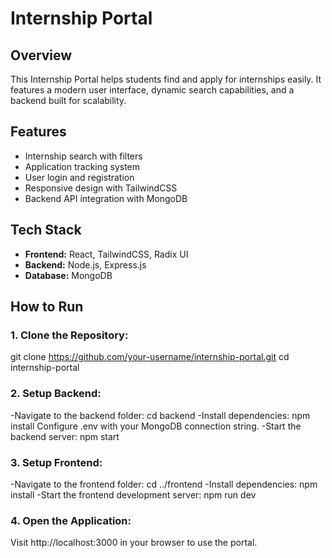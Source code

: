 # Internship Portal  

## Overview  
This Internship Portal helps students find and apply for internships easily. It features a modern user interface, dynamic search capabilities, and a backend built for scalability.  

## Features  
- Internship search with filters  
- Application tracking system  
- User login and registration  
- Responsive design with TailwindCSS  
- Backend API integration with MongoDB  

## Tech Stack  
- **Frontend:** React, TailwindCSS, Radix UI  
- **Backend:** Node.js, Express.js  
- **Database:** MongoDB  

## How to Run  
### 1. Clone the Repository:  
git clone https://github.com/your-username/internship-portal.git
cd internship-portal

### 2. Setup Backend:
-Navigate to the backend folder:
cd backend
-Install dependencies:
npm install
Configure .env with your MongoDB connection string.
-Start the backend server:
npm start
### 3. Setup Frontend:
-Navigate to the frontend folder:
cd ../frontend
-Install dependencies:
npm install
-Start the frontend development server:
npm run dev
### 4. Open the Application:
Visit http://localhost:3000 in your browser to use the portal.

